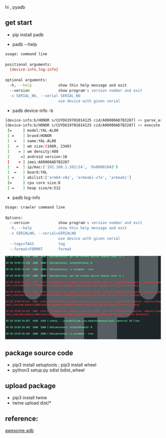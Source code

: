 hi , pyadb

## get start
- pip install padb

- padb --help
```bash
usage: command line

positional arguments:
  {device-info,log-info}

optional arguments:
  -h, --help            show this help message and exit
  --version             show program's version number and exit
  -s SERIAL_NO, --serial SERIAL_NO
                        use device with given serial

```

- padb device-info -b
```bash
[device-info:b/HONOR s/CUYDU19701014125 cid/A00000AD7B3287] >> parse_args Namespace(basic=True, func=<bound method BaseCommand.__execute of <pyadb.cmd.device_info.DeviceInfo object at 0x102d06f28>>, imei=False, serial_no='', top_activity=False)
[device-info:b/HONOR s/CUYDU19701014125 cid/A00000AD7B3287] >> execute
 [=     ] model:YAL-AL00
 [ =    ] brand:HONOR
 [  =   ] name:YAL-AL00
 [   =  ] wm size:(1080, 2340)
 [    = ] wm density:480
 [     =] android version:10
 [    = ] imei:A00000AD7B3287
 [   =  ] ip/mac:('192.168.1.102/24', '0x00001043')
 [  =   ] board:YAL
 [ =    ] abilist:['arm64-v8a', 'armeabi-v7a', 'armeabi']
 [=     ] cpu core size:8
 [ =    ] heap size/m:512

```
- padb log-info
```bash
Usage: crawler command line

Options:
  --version             show program's version number and exit
  -h, --help            show this help message and exit
  -s SERIALNO, --serial=SERIALNO
                        use device with given serial
  --tags=TAGS           tag
  --format=FORMAT       format
```
![log-info](/art/log-info.png)
## package source code
- pip3 install setuptools  ; pip3 install wheel
- python3 setup.py sdist bdist_wheel
## upload package
- pip3 install twine
- twine upload dist/*
## reference:
[awesome adb](http://adbcommand.com/awesome-adb/cn)
